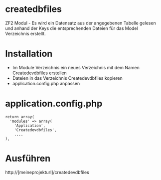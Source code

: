 # createdbfiles
ZF2 Modul - Es wird ein Datensatz aus der angegebenen Tabelle gelesen und anhand der Keys die entsprechenden Dateien für das Model Verzeichnis erstellt.

# Installation
* Im Module Verzeichnis ein neues Verzeichnis mit dem Namen Createdevdbfiles erstellen
* Dateien in das Verzeichnis Createdevdbfiles kopieren
* application.config.php anpassen

# application.config.php
```
return array(
  'modules' => array(
    'Application',
    'Createdevdbfiles',
    ....
),
```
# Ausführen
http://[meineprojekturl]/createdevdbfiles
